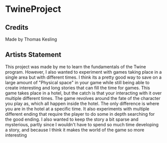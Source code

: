 # TwineProject

## Credits
Made by Thomas Kesling

## Artists Statement
This project was made by me to learn the fundamentals of the Twine program. However, I also wanted to experiment with games taking place in a single area but with different times. I think its a pretty good way to save on a large amount of "Physical space" in your game while still being able to create interesting and long stories that can fill the time for games. This game takes place in a hotel, but the catch is that your interacting with it over multiple different times. The game revolves around the fate of the character you play as, which all happen inside the hotel. The only difference is where you are in the hotel at a specific time. It also experiments with multiple different ending that require the player to do some in depth searching for the good ending. I also wanted to keep the story a bit sparse and mysterious, partly since I wouldn't have to spend so much time developing a story, and because I think it makes the world of the game so more interesting
